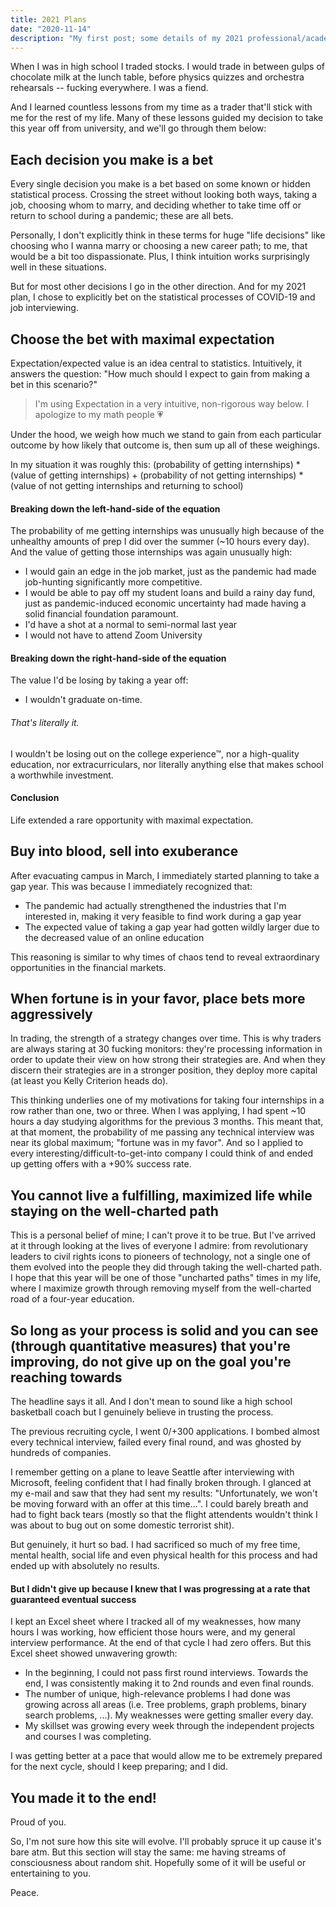 ```yaml
---
title: 2021 Plans
date: "2020-11-14"
description: "My first post; some details of my 2021 professional/academic plan and the rationale behind it."
---
```


When I was in high school I traded stocks. I would trade in between gulps of chocolate milk at the lunch table, before physics quizzes and orchestra rehearsals -- fucking everywhere. I was a fiend.

And I learned countless lessons from my time as a trader that'll stick with me for the rest of my life. Many of these lessons guided my decision to take this year off from university, and we'll go through them below:

## Each decision you make is a bet
Every single decision you make is a bet based on some known or hidden statistical process. Crossing the street without looking both ways, taking a job, choosing whom to marry, and deciding whether to take time off or return to school during a pandemic; these are all bets.

Personally, I don't explicitly think in these terms for huge "life decisions" like choosing who I wanna marry or choosing a new career path; to me, that would be a bit too dispassionate. Plus, I think intuition works surprisingly well in these situations. 

But for most other decisions I go in the other direction. And for my 2021 plan, I chose to explicitly bet on the statistical processes of COVID-19 and job interviewing.

## Choose the bet with maximal expectation
Expectation/expected value is an idea central to statistics. Intuitively, it answers the question: "How much should I expect to gain from making a bet in this scenario?"

> I'm using Expectation in a very intuitive, non-rigorous way below. I apologize to my math people 💗

Under the hood, we weigh how much we stand to gain from each particular outcome by how likely that outcome is, then sum up all of these weighings.

In my situation it was roughly this: 
(probability of getting internships) * (value of getting internships) + (probability of not getting internships) * (value of not getting internships and returning to school)

#### Breaking down the left-hand-side of the equation
The probability of me getting internships was unusually high because of the unhealthy amounts of prep I did over the summer (~10 hours every day). And the value of getting those internships was again unusually high: 

- I would gain an edge in the job market, just as the pandemic had made job-hunting significantly more competitive.
- I would be able to pay off my student loans and build a rainy day fund, just as pandemic-induced economic uncertainty had made having a solid financial foundation paramount.
- I'd have a shot at a normal to semi-normal last year
- I would not have to attend Zoom University

#### Breaking down the right-hand-side of the equation
The value I'd be losing by taking a year off:
- I wouldn't graduate on-time.

###### That's literally it.

I wouldn't be losing out on the college experience™, nor a high-quality education, nor extracurriculars, nor literally anything else that makes school a worthwhile investment. 

#### Conclusion
Life extended a rare opportunity with maximal expectation.

## Buy into blood, sell into exuberance
After evacuating campus in March, I immediately started planning to take a gap year. This was because I immediately recognized that:

- The pandemic had actually strengthened the industries that I'm interested in, making it very feasible to find work during a gap year
- The expected value of taking a gap year had gotten wildly larger due to the decreased value of an online education

This reasoning is similar to why times of chaos tend to reveal extraordinary opportunities in the financial markets.

## When fortune is in your favor, place bets more aggressively
In trading, the strength of a strategy changes over time. This is why traders are always staring at 30 fucking monitors: they're processing information in order to update their view on how strong their strategies are. And when they discern their strategies are in a stronger position, they deploy more capital (at least you Kelly Criterion heads do).

This thinking underlies one of my motivations for taking four internships in a row rather than one, two or three. When I was applying, I had spent ~10 hours a day studying algorithms for the previous 3 months. This meant that, at that moment, the probability of me passing any technical interview was near its global maximum; "fortune was in my favor". And so I applied to every interesting/difficult-to-get-into company I could think of and ended up getting offers with a +90% success rate. 

## You cannot live a fulfilling, maximized life while staying on the well-charted path
This is a personal belief of mine; I can't prove it to be true. But I've arrived at it through looking at the lives of everyone I admire: from revolutionary leaders to civil rights icons to pioneers of technology, not a single one of them evolved into the people they did through taking the well-charted path. I hope that this year will be one of those "uncharted paths" times in my life, where I maximize growth through removing myself from the well-charted road of a four-year education.

## So long as your process is solid and you can see (through quantitative measures) that you're improving, do not give up on the goal you're reaching towards
The headline says it all. And I don't mean to sound like a high school basketball coach but I genuinely believe in trusting the process. 

The previous recruiting cycle, I went 0/+300 applications. I bombed almost every technical interview, failed every final round, and was ghosted by hundreds of companies. 

I remember getting on a plane to leave Seattle after interviewing with Microsoft, feeling confident that I had finally broken through. I glanced at my e-mail and saw that they had sent my results: "Unfortunately, we won't be moving forward with an offer at this time...". I could barely breath and had to fight back tears (mostly so that the flight attendents wouldn't think I was about to bug out on some domestic terrorist shit). 

But genuinely, it hurt so bad. I had sacrificed so much of my free time, mental health, social life and even physical health for this process and had ended up with absolutely no results.

#### But I didn't give up because I knew that I was progressing at a rate that guaranteed eventual success
I kept an Excel sheet where I tracked all of my weaknesses, how many hours I was working, how efficient those hours were, and my general interview performance. At the end of that cycle I had zero offers. But this Excel sheet showed unwavering growth:

- In the beginning, I could not pass first round interviews. Towards the end, I was consistently making it to 2nd rounds and even final rounds.
- The number of unique, high-relevance problems I had done was growing across all areas (i.e. Tree problems, graph problems, binary search problems, ...). My weaknesses were getting smaller every day.
- My skillset was growing every week through the independent projects and courses I was completing.

I was getting better at a pace that would allow me to be extremely prepared for the next cycle, should I keep preparing; and I did.


## You made it to the end!
Proud of you.

So, I'm not sure how this site will evolve. I'll probably spruce it up cause it's bare atm. But this section will stay the same: me having streams of consciousness about random shit. Hopefully some of it will be useful or entertaining to you.

Peace.


